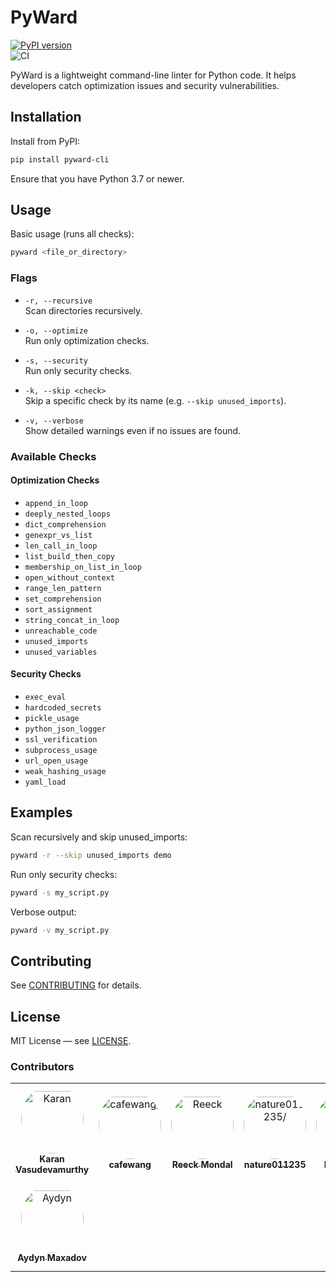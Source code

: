 # PyWard

[![PyPI version](https://img.shields.io/pypi/v/pyward-cli?label=PyPI)](https://pypi.org/project/pyward-cli/)  
![CI](https://github.com/karanlvm/PyWard/actions/workflows/ci.yml/badge.svg)

PyWard is a lightweight command-line linter for Python code. It helps developers catch optimization issues and security vulnerabilities.

## Installation

Install from PyPI:

```bash
pip install pyward-cli
```

Ensure that you have Python 3.7 or newer.

## Usage

Basic usage (runs all checks):

```bash
pyward <file_or_directory>
```

### Flags

- `-r, --recursive`  
  Scan directories recursively.

- `-o, --optimize`  
  Run only optimization checks.

- `-s, --security`  
  Run only security checks.

- `-k, --skip <check>`  
  Skip a specific check by its name (e.g. `--skip unused_imports`).

- `-v, --verbose`  
  Show detailed warnings even if no issues are found.

### Available Checks

#### Optimization Checks
- `append_in_loop`  
- `deeply_nested_loops`  
- `dict_comprehension`  
- `genexpr_vs_list`  
- `len_call_in_loop`  
- `list_build_then_copy`  
- `membership_on_list_in_loop`  
- `open_without_context`  
- `range_len_pattern`  
- `set_comprehension`  
- `sort_assignment`  
- `string_concat_in_loop`  
- `unreachable_code`  
- `unused_imports`  
- `unused_variables`  

#### Security Checks
- `exec_eval`  
- `hardcoded_secrets`  
- `pickle_usage`  
- `python_json_logger`  
- `ssl_verification`  
- `subprocess_usage`  
- `url_open_usage`  
- `weak_hashing_usage`  
- `yaml_load`  

## Examples

Scan recursively and skip unused_imports:

```bash
pyward -r --skip unused_imports demo
```

Run only security checks:

```bash
pyward -s my_script.py
```

Verbose output:

```bash
pyward -v my_script.py
```

## Contributing

See [CONTRIBUTING](CONTRIBUTING.md) for details.

## License

MIT License — see [LICENSE](LICENSE).


### Contributors

<table>
<tr>
    <td align="center" style="word-wrap: break-word; width: 150.0; height: 150.0">
        <a href=https://github.com/karanlvm>
            <img src=https://avatars.githubusercontent.com/u/69917470?v=4 width="100;"  style="border-radius:50%;align-items:center;justify-content:center;overflow:hidden;padding-top:10px" alt=Karan Vasudevamurthy/>
            <br />
            <sub style="font-size:14px"><b>Karan Vasudevamurthy</b></sub>
        </a>
    </td>
    <td align="center" style="word-wrap: break-word; width: 150.0; height: 150.0">
        <a href=https://github.com/cafewang>
            <img src=https://avatars.githubusercontent.com/u/18161562?v=4 width="100;"  style="border-radius:50%;align-items:center;justify-content:center;overflow:hidden;padding-top:10px" alt=cafewang/>
            <br />
            <sub style="font-size:14px"><b>cafewang</b></sub>
        </a>
    </td>
    <td align="center" style="word-wrap: break-word; width: 150.0; height: 150.0">
        <a href=https://github.com/TheRGuy9201>
            <img src=https://avatars.githubusercontent.com/u/191140580?v=4 width="100;"  style="border-radius:50%;align-items:center;justify-content:center;overflow:hidden;padding-top:10px" alt=Reeck Mondal/>
            <br />
            <sub style="font-size:14px"><b>Reeck Mondal</b></sub>
        </a>
    </td>
    <td align="center" style="word-wrap: break-word; width: 150.0; height: 150.0">
        <a href=https://github.com/nature011235>
            <img src=https://avatars.githubusercontent.com/u/87652464?v=4 width="100;"  style="border-radius:50%;align-items:center;justify-content:center;overflow:hidden;padding-top:10px" alt=nature011235/>
            <br />
            <sub style="font-size:14px"><b>nature011235</b></sub>
        </a>
    </td>
    <td align="center" style="word-wrap: break-word; width: 150.0; height: 150.0">
        <a href=https://github.com/DannyNavi>
            <img src=https://avatars.githubusercontent.com/u/129900868?v=4 width="100;"  style="border-radius:50%;align-items:center;justify-content:center;overflow:hidden;padding-top:10px" alt=DannyNavi/>
            <br />
            <sub style="font-size:14px"><b>DannyNavi</b></sub>
        </a>
    </td>
    <td align="center" style="word-wrap: break-word; width: 150.0; height: 150.0">
        <a href=https://github.com/datasciritwik>
            <img src=https://avatars.githubusercontent.com/u/97968834?v=4 width="100;"  style="border-radius:50%;align-items:center;justify-content:center;overflow:hidden;padding-top:10px" alt=Ritwik Singh/>
            <br />
            <sub style="font-size:14px"><b>Ritwik Singh</b></sub>
        </a>
    </td>
</tr>
<tr>
    <td align="center" style="word-wrap: break-word; width: 150.0; height: 150.0">
        <a href=https://github.com/maxadov>
            <img src=https://avatars.githubusercontent.com/u/214614554?v=4 width="100;"  style="border-radius:50%;align-items:center;justify-content:center;overflow:hidden;padding-top:10px" alt=Aydyn Maxadov/>
            <br />
            <sub style="font-size:14px"><b>Aydyn Maxadov</b></sub>
        </a>
    </td>
</tr>
</table>

